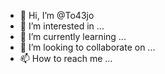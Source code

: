 - 👋 Hi, I’m @To43jo
- 👀 I’m interested in ...
- 🌱 I’m currently learning ...
- 💞️ I’m looking to collaborate on ...
- 📫 How to reach me ...

<!---
To43jo/To43jo is a ✨ special ✨ repository because its `README.md` (this file) appears on your GitHub profile.
You can click the Preview link to take a look at your changes.
--->
